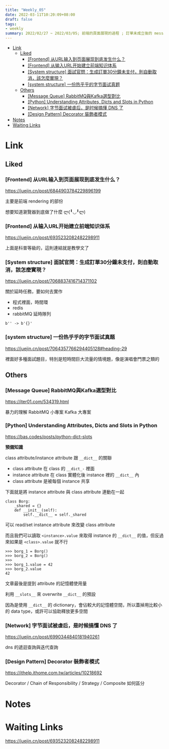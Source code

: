 ```yaml
---
title: "Weekly_05"
date: 2022-03-11T10:20:09+08:00
draft: false
tags:
- weekly
summary: 2022/02/27 ~ 2022/03/05; 前端的頁面展現的過程 ; 訂單未成立後的 message queue ; DNS 是什麼
---
```


- [Link](#link)
  - [Liked](#liked)
    - [[Frontend] 从URL输入到页面展现到底发生什么？](#frontend-从url输入到页面展现到底发生什么)
    - [[Frontend] 从输入URL开始建立前端知识体系](#frontend-从输入url开始建立前端知识体系)
    - [[System structure] 面試官問：生成訂單30分鐘未支付，則自動取消，該怎麼實現？](#system-structure-面試官問生成訂單30分鐘未支付則自動取消該怎麼實現)
    - [[system structure] 一份热乎乎的字节面试真题](#system-structure-一份热乎乎的字节面试真题)
  - [Others](#others)
    - [[Message Queue] RabbitMQ與Kafka選型對比](#message-queue-rabbitmq與kafka選型對比)
    - [[Python] Understanding Attributes, Dicts and Slots in Python](#python-understanding-attributes-dicts-and-slots-in-python)
    - [[Network] 字节面试被虐后，是时候搞懂 DNS 了](#network-字节面试被虐后是时候搞懂-dns-了)
    - [[Design Pattern] Decorator 裝飾者模式](#design-pattern-decorator-裝飾者模式)
- [Notes](#notes)
- [Waiting Links](#waiting-links)

# Link
## Liked
### [Frontend] 从URL输入到页面展现到底发生什么？
https://juejin.cn/post/6844903784229896199

主要是前端 rendering 的部份

想要知道瀏覽器到底做了什麼 ლ(╹◡╹ლ)

### [Frontend] 从输入URL开始建立前端知识体系

https://juejin.cn/post/6935232082482298911

上面是科普等級的，這則連結就是教學文了


### [System structure] 面試官問：生成訂單30分鐘未支付，則自動取消，該怎麼實現？
https://juejin.cn/post/7068837416714371102

關於延時任務，要如何去實作

- 程式裡面，時間環
- redis
- rabbitMQ 延時隊列


```
b'' -> b'{}'
```


### [system structure] 一份热乎乎的字节面试真题

https://juejin.cn/post/7064357766294405128#heading-29

裡面好多種面試題目，特別是短時間巨大流量的情境題，像是演唱會門票之類的

## Others

### [Message Queue] RabbitMQ與Kafka選型對比

https://iter01.com/534319.html

暴力的理解
RabbitMQ 小專案
Kafka 大專案

### [Python] Understanding Attributes, Dicts and Slots in Python

https://bas.codes/posts/python-dict-slots

**預備知識**

class attribute/instance attribute 跟 `__dict__` 的關聯

- class attribute 在 class 的 `__dict_-` 裡面
- instance attribute 在 class 實體化後 instance 裡的 `__dict__` 內
- class attribute 是被每個 instance 共享

下面就是將 instance attribute 與 class attribute 連動在一起

```python=
class Borg:
    _shared = {}
    def __init__(self):
        self.__dict__ = self._shared
```

可以 read/set instance attribute 來改變 class attribute

而且我們可以讀取 `<instance>.value` 來取得 instance 的 `__dict__` 的值，但反過來如果是 `<class>.value` 就不行

```python=
>>> borg_1 = Borg()
>>> borg_2 = Borg()
>>> 
>>> borg_1.value = 42
>>> borg_2.value 
42
```

文章最後是提到 attribute 的記憶體使用量

利用 `__slots__` 來 overwrite `__dict__` 的預設

因為是使用 `__dict__` 的 dictionary，會佔較大的記憶體空間，所以蓋掉用比較小的 data type，或許可以協助釋放更多空間


### [Network] 字节面试被虐后，是时候搞懂 DNS 了

https://juejin.cn/post/6990344840181940261

dns 的遞迴查詢與迭代查詢

### [Design Pattern] Decorator 裝飾者模式

https://ithelp.ithome.com.tw/articles/10218692

Decorator / Chain of Responsibility / Strategy / Composite 如何區分

# Notes

# Waiting Links
https://juejin.cn/post/6935232082482298911
